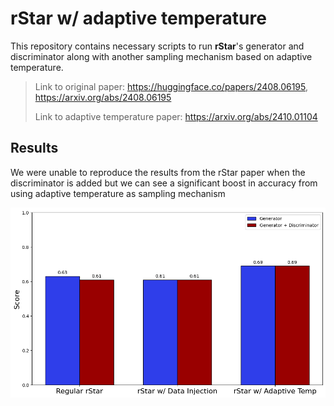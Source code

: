 # rStar w/ adaptive temperature

This repository contains necessary scripts to run **rStar**'s generator and discriminator along with another sampling mechanism based on adaptive temperature.

> Link to original paper: https://huggingface.co/papers/2408.06195, https://arxiv.org/abs/2408.06195
> 
> Link to adaptive temperature paper: https://arxiv.org/abs/2410.01104

## Results

We were unable to reproduce the results from the rStar paper when the discriminator is added but we can see a significant boost in accuracy from using adaptive temperature as sampling mechanism
<p align="center">
  <img src="figures/reasoning_res.png" width="600px">
</p>

